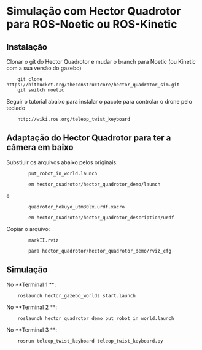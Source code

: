 # Simulação com Hector Quadrotor para ROS-Noetic ou ROS-Kinetic

## Instalação

Clonar o git do Hector Quadrotor e mudar o branch para Noetic (ou Kinetic com a sua versão do gazebo)

		git clone https://bitbucket.org/theconstructcore/hector_quadrotor_sim.git
		git switch noetic
		
Seguir o tutorial abaixo para instalar o pacote para controlar o drone pelo teclado
	
		http://wiki.ros.org/teleop_twist_keyboard
	

## Adaptação do Hector Quadrotor para ter a câmera em baixo

Substiuir os arquivos abaixo pelos originais:

			put_robot_in_world.launch
			
			em hector_quadrotor/hector_quadrotor_demo/launch
			
e			
			
			quadrotor_hokuyo_utm30lx.urdf.xacro
			
			em hector_quadrotor/hector_quadrotor_description/urdf
			
Copiar o arquivo:

			markII.rviz

			para hector_quadrotor/hector_quadrotor_demo/rviz_cfg
			

## Simulação

No **Terminal 1 **:

		roslaunch hector_gazebo_worlds start.launch
		
No **Terminal 2 **:
		
		roslaunch hector_quadrotor_demo put_robot_in_world.launch
		
No **Terminal 3 **:
		
		rosrun teleop_twist_keyboard teleop_twist_keyboard.py 		

